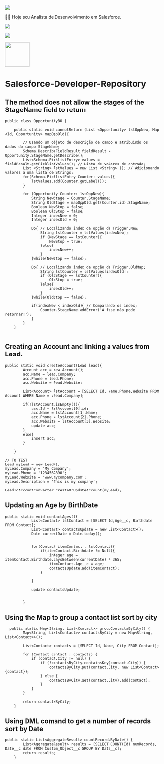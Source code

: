 
<img src="https://media-exp1.licdn.com/dms/image/C4D16AQFBe5q0Rr5OEg/profile-displaybackgroundimage-shrink_200_800/0/1603929596357?e=2147483647&v=beta&t=vHuFpes5cNqUMmIOi7QNzgtuR0fdnM-TaY3e6UVeJYQ">

👨‍💻 Hoje sou Analista de Desenvolvimento em Salesforce.

  <a href="https://www.instagram.com/valteir.jr/" target="_blank"><img src="https://img.shields.io/badge/-Instagram-%23E4405F?style=for-the-badge&logo=instagram&logoColor=white" target="_blank"></a>

  <a href="https://www.linkedin.com/in/valteir-junior-bb722b205/" target="_blank"><img src="https://img.shields.io/badge/-LinkedIn-%230077B5?style=for-the-badge&logo=linkedin&logoColor=white" target="_blank"></a> 

<a href="https://trailblazer.me/id/jsilva288/" target="_blank"><img src="https://trailhead.salesforce.com/assets/trailhead-logo-5d3354441b4d8b97f21075b65e2aea266780d45943bbb36796ac25dc7cf4adc9.svg" width=80px></a>


# Salesforce-Developer-Repository

## The method does not allow the stages of the StageName field to return
```
public class OpportunityBO {
    
    public static void cannotReturn (List <Opportunity> lstOppNew, Map <Id, Opportunity> mapOppOld){
        
        // Usando um objeto de descrição de campo e atribuindo os dados do campo StageName;
        Schema.DescribeFieldResult fieldResult = Opportunity.StageName.getDescribe();
        List<Schema.PicklistEntry> values = fieldResult.getPicklistValues(); // Lista de valores de entrada;
        List <String> lstValues = new List <String> (); // Adicionando valores a uma lista de Strings;
        for(Schema.PicklistEntry Counter: values){
            lstValues.add(Counter.getLabel());
        } 
        
        for (Opportunity Counter: lstOppNew){
            String NewStage = Counter.StageName;
            String OldStage = mapOppOld.get(Counter.id).StageName;
            Boolean NewStop = false;
            Boolean OldStop = false;
            Integer indexNew = 0;
            Integer indexOld = 0;
            
            Do{ // Localizando index da opção da Trigger.New;
                String lstCounter = lstValues[indexNew];
                if (NewStage == lstCounter){
                    NewStop = true;
                }else{
                    indexNew++;
                }
            }while(NewStop == false); 
            
            Do{ // Localizando index da opção da Trigger.OldMap;
                String lstCounter = lstValues[indexOld];
                if (OldStage == lstCounter){
                    OldStop = true;
                }else{
                    indexOld++; 
                }
            }while(OldStop == false); 
            
            if(indexNew < indexOld){ // Comparando os index;
                Counter.StageName.addError('A fase não pode retornar!');
            }
        }
    }   
    
```

## Creating an Account and linking a values from Lead. 
```
public static void createAccount(Lead lead){
        Account acc = new Account();
        acc.Name = lead.Company;
        acc.Phone = lead.Phone;
        acc.Website = lead.Website;
        
        List<Account> lstAccount = [SELECT Id, Name,Phone,Website FROM Account WHERE Name = :lead.Company];
        
        if(!lstAccount.isEmpty()){
            acc.Id = lstAccount[0].id;
            acc.Name = lstAccount[1].Name;
            acc.Phone = lstAccount[2].Phone;
            acc.Website = lstAccount[3].Website;
            update acc;
        }
        else{
            insert acc;
        }

    }
    
// TO TEST 
Lead myLead = new Lead();
myLead.Company = 'My Company';
myLead.Phone = '1234567890';
myLead.Website = 'www.mycompany.com';
myLead.Description = 'This is my company';

LeadToAccountConverter.createOrUpdateAccount(myLead);
```
## Updating an Age by BirthDate 
```
public static void contactAges(){
            List<Contact> lstContact = [SELECT Id,Age__c, Birthdate FROM Contact];
            List<Contact> contactsUpdate = new List<Contact>();
            Date currentDate = Date.today();
            
            
            for(Contact itemContact : lstContact){
                if(itemContact.Birthdate != Null){
                    integer age = itemContact.Birthdate.daysBetween(currentDate) / 365;
                    itemContact.Age__c = age;
                    contactsUpdate.add(itemContact);
                }
                
            }
            
            update contactsUpdate;
            
    
        }
```
## Using the Map to group a contact list sort by city
```
  public static Map<String, List<Contact>> groupContactsByCity() {
        Map<String, List<Contact>> contactsByCity = new Map<String, List<Contact>>();
        
        List<Contact> contacts = [SELECT Id, Name, City FROM Contact];
        
        for (Contact contact : contacts) {
            if (contact.City != null) {
                if (!contactsByCity.containsKey(contact.City)) {
                    contactsByCity.put(contact.City, new List<Contact>{contact});
                } else {
                    contactsByCity.get(contact.City).add(contact);
                }
            }
        }
        
        return contactsByCity;
    }
```
## Using DML comand to get a number of records sort by Date
```
public static List<AggregateResult> countRecordsByDate() {
        List<AggregateResult> results = [SELECT COUNT(Id) numRecords, Date__c date FROM Custom_Object__c GROUP BY Date__c];
        return results;
    }
```
